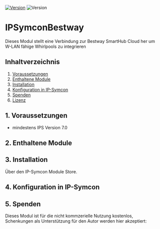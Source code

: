[![Version](https://img.shields.io/badge/Symcon-PHPModul-red.svg)](https://www.symcon.de/service/dokumentation/entwicklerbereich/sdk-tools/sdk-php/)
![Version](https://img.shields.io/badge/Symcon%20Version-5.2%20%3E-blue.svg)


# IPSymconBestway
   Dieses Modul stellt eine Verbindung zur Bestway SmartHub Cloud her um W-LAN fähige Whirlpools zu integrieren
 
   ## Inhaltverzeichnis
   1. [Voraussetzungen](#1-voraussetzungen)
   2. [Enthaltene Module](#2-enthaltene-module)
   3. [Installation](#3-installation)
   4. [Konfiguration in IP-Symcon](#4-konfiguration-in-ip-symcon)
   5. [Spenden](#5-spenden)
   6. [Lizenz](#6-lizenz)
   
## 1. Voraussetzungen

* mindestens IPS Version 7.0


## 2. Enthaltene Module



## 3. Installation
Über den IP-Symcon Module Store.

## 4. Konfiguration in IP-Symcon


## 5. Spenden

Dieses Modul ist für die nicht kommzerielle Nutzung kostenlos, Schenkungen als Unterstützung für den Autor werden hier akzeptiert:    

<div id="donate-button-container">
<div id="donate-button"></div>
<script src="https://www.paypalobjects.com/donate/sdk/donate-sdk.js" charset="UTF-8"></script>
<script>
PayPal.Donation.Button({
env:'production',
hosted_button_id:'H35258DZU36AW',
image: {
src:'https://www.paypalobjects.com/de_DE/DE/i/btn/btn_donate_LG.gif',
alt:'Spenden mit dem PayPal-Button',
title:'PayPal - The safer, easier way to pay online!',
}
}).render('#donate-button');
</script>
</div>
